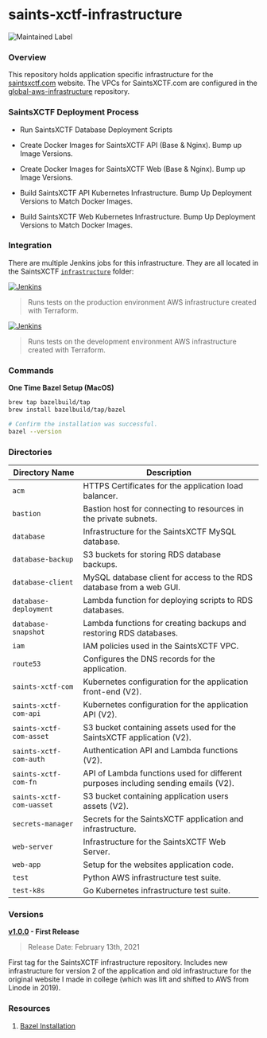 # saints-xctf-infrastructure

![Maintained Label](https://img.shields.io/badge/Maintained-Yes-brightgreen?style=for-the-badge)

### Overview

This repository holds application specific infrastructure for the [saintsxctf.com](https://www.saintsxctf.com/) website.  The 
VPCs for SaintsXCTF.com are configured in the [global-aws-infrastructure](https://github.com/AJarombek/global-aws-infrastructure) 
repository.

### SaintsXCTF Deployment Process

+ Run SaintsXCTF Database Deployment Scripts

+ Create Docker Images for SaintsXCTF API (Base & Nginx).  Bump up Image Versions.

+ Create Docker Images for SaintsXCTF Web (Base & Nginx).  Bump up Image Versions.

+ Build SaintsXCTF API Kubernetes Infrastructure.  Bump Up Deployment Versions to Match Docker Images.

+ Build SaintsXCTF Web Kubernetes Infrastructure.  Bump Up Deployment Versions to Match Docker Images.

### Integration

There are multiple Jenkins jobs for this infrastructure.  They are all located in the SaintsXCTF
[`infrastructure`](http://jenkins.jarombek.io/job/saints-xctf/job/infrastructure/) folder:

[![Jenkins](https://img.shields.io/badge/Jenkins-%20saints--xctf--infrastructure--test--prod-blue?style=for-the-badge)](https://jenkins.jarombek.io/job/saints-xctf/job/infrastructure/job/saints-xctf-infrastructure-test-prod/)
> Runs tests on the production environment AWS infrastructure created with Terraform.

[![Jenkins](https://img.shields.io/badge/Jenkins-%20saints--xctf--infrastructure--test--dev-blue?style=for-the-badge)](https://jenkins.jarombek.io/job/saints-xctf/job/infrastructure/job/saints-xctf-infrastructure-test-dev/)
> Runs tests on the development environment AWS infrastructure created with Terraform.

### Commands

**One Time Bazel Setup (MacOS)**

```bash
brew tap bazelbuild/tap
brew install bazelbuild/tap/bazel

# Confirm the installation was successful.
bazel --version
```

### Directories

| Directory Name            | Description                                                                         |
|---------------------------|-------------------------------------------------------------------------------------|
| `acm`                     | HTTPS Certificates for the application load balancer.                               |
| `bastion`                 | Bastion host for connecting to resources in the private subnets.                    |
| `database`                | Infrastructure for the SaintsXCTF MySQL database.                                   |
| `database-backup`         | S3 buckets for storing RDS database backups.                                        |
| `database-client`         | MySQL database client for access to the RDS database from a web GUI.                |
| `database-deployment`     | Lambda function for deploying scripts to RDS databases.                             |
| `database-snapshot`       | Lambda functions for creating backups and restoring RDS databases.                  |
| `iam`                     | IAM policies used in the SaintsXCTF VPC.                                            |
| `route53`                 | Configures the DNS records for the application.                                     |
| `saints-xctf-com`         | Kubernetes configuration for the application front-end (V2).                        |
| `saints-xctf-com-api`     | Kubernetes configuration for the application API (V2).                              |
| `saints-xctf-com-asset`   | S3 bucket containing assets used for the SaintsXCTF application (V2).               |
| `saints-xctf-com-auth`    | Authentication API and Lambda functions (V2).                                       |
| `saints-xctf-com-fn`      | API of Lambda functions used for different purposes including sending emails (V2).  |
| `saints-xctf-com-uasset`  | S3 bucket containing application users assets (V2).                                 |
| `secrets-manager`         | Secrets for the SaintsXCTF application and infrastructure.                          |
| `web-server`              | Infrastructure for the SaintsXCTF Web Server.                                       |
| `web-app`                 | Setup for the websites application code.                                            |
| `test`                    | Python AWS infrastructure test suite.                                               |
| `test-k8s`                | Go Kubernetes infrastructure test suite.                                            |

### Versions

**[v1.0.0](https://github.com/AJarombek/saints-xctf-infrastructure/tree/v1.0.0) - First Release**

> Release Date: February 13th, 2021

First tag for the SaintsXCTF infrastructure repository.  Includes new infrastructure for version 2 of the application 
and old infrastructure for the original website I made in college (which was lift and shifted to AWS from Linode in 
2019).

### Resources

1. [Bazel Installation](https://docs.bazel.build/versions/3.2.0/install-os-x.html)
